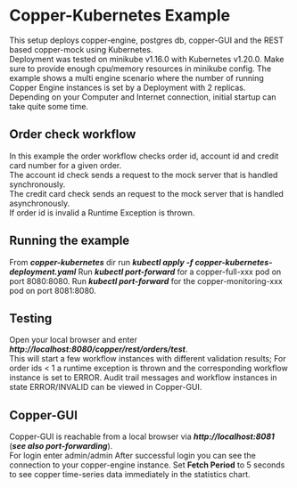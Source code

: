 Copper-Kubernetes Example
===================
This setup deploys copper-engine, postgres db, copper-GUI and the REST based copper-mock using
Kubernetes.  
Deployment was tested on minikube v1.16.0 with Kubernetes v1.20.0. Make sure to provide 
enough cpu/memory resources in minikube config.
The example shows a multi engine scenario where the number of running Copper Engine instances is 
set by a Deployment with 2 replicas.  
Depending on your Computer and Internet connection, initial startup can take quite some time.   

Order check workflow
------------------
In this example the order workflow checks order id, account id and credit card number for a given order.  
The account id check sends a request to the mock server that is handled synchronously.  
The credit card check sends an request to the mock server that is handled asynchronously.  
If order id is invalid a Runtime Exception is thrown.

Running the example
-------------------
From ***copper-kubernetes*** dir run ***kubectl apply -f copper-kubernetes-deployment.yaml***
Run ***kubectl port-forward*** for a copper-full-xxx pod on port 8080:8080.
Run ***kubectl port-forward*** for the copper-monitoring-xxx pod on port 8081:8080. 

Testing
-------
Open your local browser and enter 
***http://localhost:8080/copper/rest/orders/test***.  
This will start a few workflow instances with different validation results;
For order ids < 1 a runtime exception is thrown and the corresponding workflow instance
is set to ERROR. 
Audit trail messages and workflow instances in state ERROR/INVALID can be viewed in Copper-GUI.

Copper-GUI
---------- 
Copper-GUI is reachable from a local browser via
***http://localhost:8081*** (***see also port-forwarding***).  
For login enter admin/admin
After successful login you can see the connection to your copper-engine instance.
Set **Fetch Period** to 5 seconds to see copper time-series data immediately in the statistics chart.




